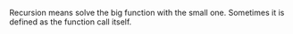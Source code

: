 Recursion means solve the big function with the small one.
Sometimes it is defined as the function call itself.
